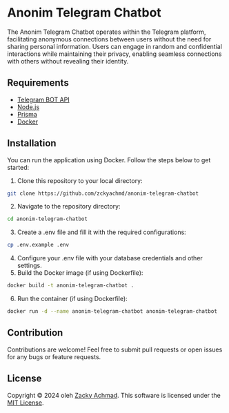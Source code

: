 # Anonim Telegram Chatbot

The Anonim Telegram Chatbot operates within the Telegram platform, facilitating anonymous connections between users without the need for sharing personal information. Users can engage in random and confidential interactions while maintaining their privacy, enabling seamless connections with others without revealing their identity.

## Requirements

- [Telegram BOT API](https://core.telegram.org/bots/api)
- [Node.js](https://nodejs.org/en/)
- [Prisma](https://www.prisma.io/)
- [Docker](https://www.docker.com/)

## Installation

You can run the application using Docker. Follow the steps below to get started:

1. Clone this repository to your local directory:
```bash
git clone https://github.com/zckyachmd/anonim-telegram-chatbot
```

2. Navigate to the repository directory:
```bash
cd anonim-telegram-chatbot
```

3. Create a .env file and fill it with the required configurations:
```bash
cp .env.example .env
```

4. Configure your .env file with your database credentials and other settings.
5. Build the Docker image (if using Dockerfile):
```bash
docker build -t anonim-telegram-chatbot .
```

6. Run the container (if using Dockerfile):
```bash
docker run -d --name anonim-telegram-chatbot anonim-telegram-chatbot
```

## Contribution

Contributions are welcome! Feel free to submit pull requests or open issues for any bugs or feature requests.

## License

Copyright © 2024 oleh [Zacky Achmad](https://github.com/zckyachmd). This software is licensed under the [MIT License](LICENSE.md).
